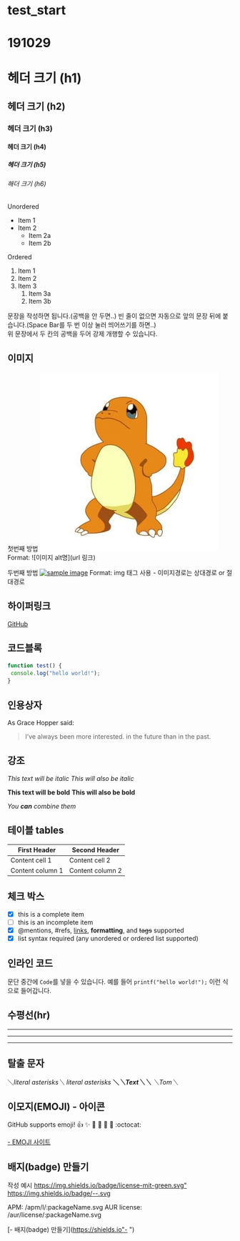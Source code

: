 # test_start

# 191029


# 헤더 크기 (h1) 
## 헤더 크기 (h2) 
### 헤더 크기 (h3) 
#### 헤더 크기 (h4) 
##### 헤더 크기 (h5) 
###### 해더 크기 (h6)

Unordered 
* Item 1 
* Item 2 
    * Item 2a 
    * Item 2b 

Ordered 
1. Item 1 
1. Item 2 
1. Item 3 
    1. Item 3a 
    1. Item 3b

문장을 작성하면 됩니다.(공백을 안 두면..) 
빈 줄이 없으면 자동으로 앞의 문장 뒤에 붙습니다.(Space Bar를 두 번 이상 눌러 띄어쓰기를 하면..)   
위 문장에서 두 칸의 공백을 두어 강제 개행할 수 있습니다.

## 이미지 
첫번째 방법 
![Github logo](/images/사진2.jpg) 
Format: ![이미지 alt명](url 링크) 

두번째 방법 
<a href="#"><img src="https://github.com/Nietch/test_start/images/사진2.jpg" width="400px" alt="sample image"></a> 
Format: img 태그 사용 - 이미지경로는 상대경로 or 절대경로

## 하이퍼링크
[GitHub](http://github.com "깃허브")


## 코드블록
```javascript 
function test() { 
 console.log("hello world!"); 
} 
```

## 인용상자
As Grace Hopper said: 

> I’ve always been more interested. 
> in the future than in the past.

## 강조
*This text will be italic* 
_This will also be italic_ 

**This text will be bold** 
__This will also be bold__ 

*You **can** combine them*

## 테이블 tables
First Header | Second Header 
------------ | ------------- 
Content cell 1 | Content cell 2 
Content column 1 | Content column 2

## 체크 박스
- [x] this is a complete item 
- [ ] this is an incomplete item 
- [x] @mentions, #refs, [links](), **formatting**, and <del>tags</del> supported 
- [x] list syntax required (any unordered or ordered list supported)

## 인라인 코드
문단 중간에 `Code`를 넣을 수 있습니다. 
예를 들어 `printf("hello world!");` 이런 식으로 들어갑니다.

## 수평선(hr)
--- 
*** 
___


## 탈출 문자
＼*literal asterisks＼* 
*literal asterisks* 
__＼*＼*Text＼*＼*__ 
_＼_Tom＼__


## 이모지(EMOJI) - 아이콘
GitHub supports emoji! 
:+1: :sparkles: :camel: :tada: 
:rocket: :metal: :octocat:

[- EMOJI 사이트](http://emoji-cheat-sheet.com "- EMOJI 사이트")


## 배지(badge) 만들기
작성 예시 
<https://img.shields.io/badge/license-mit-green.svg"> 
https://img.shields.io/badge/--.svg 

APM: /apm/l/:packageName.svg 
AUR license: /aur/license/:packageName.svg

[- 배지(badge) 만들기](https://shields.io"- ")

